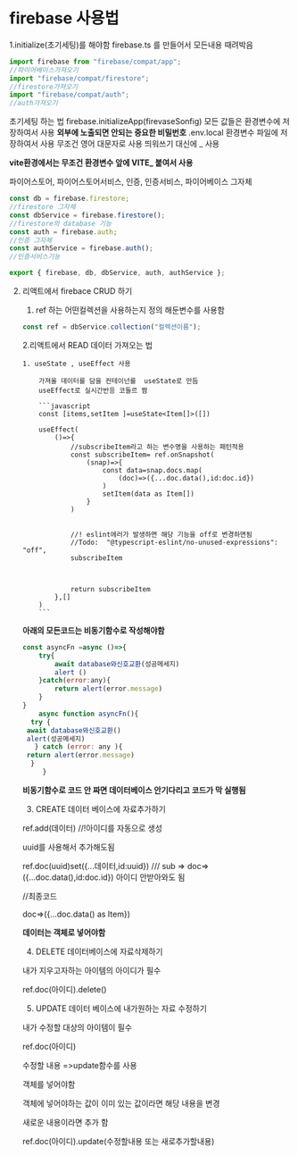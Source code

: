 # firebase 사용법

1.initialize(초기세팅)를 해야함 firebase.ts 를 만들어서 모든내용 때려박음

```javascript
import firebase from "firebase/compat/app";
//파이어베이스가져오기
import "firebase/compat/firestore";
//firestore가져오기
import "firebase/compat/auth";
//auth가져오기
```

초기세팅 하는 법
firebase.initializeApp(firevaseSonfig)
모든 값들은 환경변수에 저장하여서 사용
**외부에 노출되면 안되는 중요한 비밀번호**
.env.local 환경변수 파일에 저장하여서 사용
무조건 영어 대문자로 사용 띄워쓰기 대신에 \_ 사용

**vite환경에서는 무조건 환경변수 앞에 VITE\_ 붙여서 사용**

파이어스토어, 파이어스토어서비스, 인증, 인증서비스, 파이어베이스 그자체

```javascript
const db = firebase.firestore;
//firestore 그자체
const dbService = firebase.firestore();
//firestore의 database 기능
const auth = firebase.auth;
//인증 그자체
const authService = firebase.auth();
//인증서비스기능

export { firebase, db, dbService, auth, authService };
```

2.  리액트에서 firebace CRUD 하기

    1. ref 하는 어떤컬렉션을 사용하는지 정의 해둔변수를 사용함

    ```javascript
    const ref = dbService.collection("컬렉션이름");
    ```

    2.리액트에서 READ 데이터 가져오는 법

        1. useState , useEffect 사용

            가져올 데이터를 담을 컨테이넌를  useState로 만듬
            useEffect로 실시간반응 코들르 짬

            ```javascript
            const [items,setItem ]=useState<Item[]>([])

            useEffect(
                ()=>{
                    //subscribeItem라고 하는 변수명을 사용하는 패턴적용
                    const subscribeItem= ref.onSnapshot(
                        (snap)=>{
                            const data=snap.docs.map(
                                (doc)=>({...doc.data(),id:doc.id})
                            )
                            setItem(data as Item[])
                        }
                    )


                    //! eslint에러가 발생하면 해당 기능을 off로 변경하면됨
                    //Todo:  "@typescript-eslint/no-unused-expressions": "off",
                    subscribeItem



                    return subscribeItem
                },[]
            )
            ```

    **아래의 모든코드는 비동기함수로 작성해야함**

    ```javascript
    const asyncFn =async ()=>{
        try{
            await database와신호교환(성공메세지)
            alert ()
        }catch(error:any){
            return alert(error.message)
        }
    }
        async function asyncFn(){
      try {
     await database와신호교환()
     alert(성공메세지)
       } catch (error: any ){
     return alert(error.message)
      }
         }


    ```

    **비동기함수로 코드 안 짜면 데이터베이스 안기다리고 코드가 막 실행됨**

    3. CREATE 데이터 베이스에 자료추가하기

    ref.add(데이터) //!아이디를 자동으로 생성

    uuid를 사용해서 추가해도됨

    ref.doc(uuid)set({...데이터,id:uuid})
    /// sub => doc=>({...doc.data(),id:doc.id}) 아이디 안받아와도 됨

    //최종코드

    doc=>({...doc.data() as Item})

    **데이터는 객체로 넣어야함**

    4. DELETE 데이터베이스에 자료삭제하기

    내가 지우고자하는 아이템의 아이디가 필수

    ref.doc(아이디).delete()

    5. UPDATE 데이터 베이스에 내가원하는 자료 수정하기

    내가 수정할 대상의 아이템이 필수

    ref.doc(아이디)

    수정할 내용 =>update함수를 사용

    객체를 넣어야함

    객체에 넣어야하는 값이 이미 있는 값이라면 해당 내용을 변경

    새로운 내용이라면 추가 함

    ref.doc(아이디).update(수정할내용 또는 새로추가할내용)
